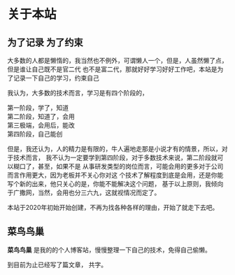 # 关于本站
## 为了记录 为了约束
  大多数的人都是懒惰的，我当然也不例外，可谓懒人一个，但是，人虽然懒了点，但是谁让自己既不是官二代
  也不是富二代，那就好好学习好好工作吧，本站是为了记录一下自己的学习，约束自己
  
  我认为，大多数的技术而言，学习是有四个阶段的，
 
  第一阶段，学了，知道  
  第二阶段，知道了，会用  
  第三极端，会用后，能改  
  第四阶段，自己能创  
  
  但是，我还认为，人的精力是有限的，牛人遍地走那是小说才有的情景，所以，对于技术而言，
  我不认为一定要学到第四阶段，对于多数技术来说，第二阶段就可以糊口了，甚至，如果不是
  从事研发类型的岗位而言，可能会用的更多对于公司而言作用更大，因为老板并不关心你对这
  个技术了解程度到底是会用，还是你能写个新的出来，他只关心的是，你能不能解决这个问题，
  基于以上原则，我倾向于广撒网，当然，会用也分三六九，这就视情况而定了。
  
  本站于2020年初始开始创建，不再为找各种各样的理由，开始了就走下去吧。
## 菜鸟鸟巢
**菜鸟鸟巢** 是我的的个人博客站，慢慢整理一下自己的技术，免得自己偷懒。

到目前为止已经写了<code class="article_number"></code>篇文章， 共<code class="site_word_count"></code>字。


